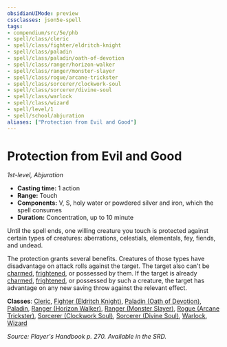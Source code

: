 ```yaml
---
obsidianUIMode: preview
cssclasses: json5e-spell
tags:
- compendium/src/5e/phb
- spell/class/cleric
- spell/class/fighter/eldritch-knight
- spell/class/paladin
- spell/class/paladin/oath-of-devotion
- spell/class/ranger/horizon-walker
- spell/class/ranger/monster-slayer
- spell/class/rogue/arcane-trickster
- spell/class/sorcerer/clockwork-soul
- spell/class/sorcerer/divine-soul
- spell/class/warlock
- spell/class/wizard
- spell/level/1
- spell/school/abjuration
aliases: ["Protection from Evil and Good"]
---
```

# Protection from Evil and Good
*1st-level, Abjuration*  

- **Casting time:** 1 action
- **Range:** Touch
- **Components:** V, S, holy water or powdered silver and iron, which the spell consumes
- **Duration:** Concentration, up to 10 minute

Until the spell ends, one willing creature you touch is protected against certain types of creatures: aberrations, celestials, elementals, fey, fiends, and undead.

The protection grants several benefits. Creatures of those types have disadvantage on attack rolls against the target. The target also can't be [charmed](rules/conditions.md#charmed), [frightened](rules/conditions.md#frightened), or possessed by them. If the target is already [charmed](rules/conditions.md#charmed), [frightened](rules/conditions.md#frightened), or possessed by such a creature, the target has advantage on any new saving throw against the relevant effect.

**Classes**: [Cleric](compendium/classes/cleric.md), [Fighter (Eldritch Knight)](compendium/classes/fighter-eldritch-knight.md), [Paladin (Oath of Devotion)](compendium/classes/paladin-oath-of-devotion.md), [Paladin](compendium/classes/paladin.md), [Ranger (Horizon Walker)](compendium/classes/ranger-horizon-walker-xge.md), [Ranger (Monster Slayer)](compendium/classes/ranger-monster-slayer-xge.md), [Rogue (Arcane Trickster)](compendium/classes/rogue-arcane-trickster.md), [Sorcerer (Clockwork Soul)](compendium/classes/sorcerer-clockwork-soul-tce.md), [Sorcerer (Divine Soul)](compendium/classes/sorcerer-divine-soul-xge.md), [Warlock](compendium/classes/warlock.md), [Wizard](compendium/classes/wizard.md)

*Source: Player's Handbook p. 270. Available in the SRD.*